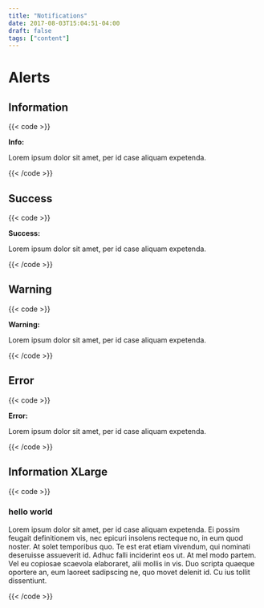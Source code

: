 ```yaml
---
title: "Notifications"
date: 2017-08-03T15:04:51-04:00
draft: false
tags: ["content"]
---
```


# Alerts
## Information
{{< code >}}
<div class="alert-box alert-info">
<div class="icon"></div>
<div class="alert-content">
<strong>Info:</strong><p>Lorem ipsum dolor sit amet, per id case aliquam expetenda.</p>
</div>
</div>
{{< /code >}}

## Success
{{< code >}}
<div class="alert-box alert-success">
<div class="icon"></div>
<div class="alert-content">
<strong>Success:</strong><p>Lorem ipsum dolor sit amet, per id case aliquam expetenda.</p>
</div>
</div>
{{< /code >}}

## Warning
{{< code >}}
<div class="alert-box alert-warning">
<div class="icon"></div>
<div class="alert-content">
<strong>Warning:</strong><p>Lorem ipsum dolor sit amet, per id case aliquam expetenda.</p>
</div>
</div>
{{< /code >}}

## Error
{{< code >}}
<div class="alert-box alert-error">
<div class="icon"></div>
<div class="alert-content">
<strong>Error:</strong><p>Lorem ipsum dolor sit amet, per id case aliquam expetenda.</p>
</div>
</div>
{{< /code >}}

## Information XLarge
{{< code >}}
<div class="alert-box alert-xl"><div class="row">
<div class="icon"></div>
<div class="alert-content">
<h3>hello world</h3>
<p>Lorem ipsum dolor sit amet, per id case aliquam expetenda. Ei possim feugait definitionem vis, nec epicuri insolens recteque no, in eum quod noster. At solet temporibus quo. Te est erat etiam vivendum, qui nominati deseruisse assueverit id. Adhuc falli inciderint eos ut. At mel modo partem. Vel eu copiosae scaevola elaboraret, alii mollis in vis. Duo scripta quaeque oportere an, eum laoreet sadipscing ne, quo movet delenit id. Cu ius tollit dissentiunt.</p>
</div>
<a class="close"></a>
</div></div>
{{< /code >}}

